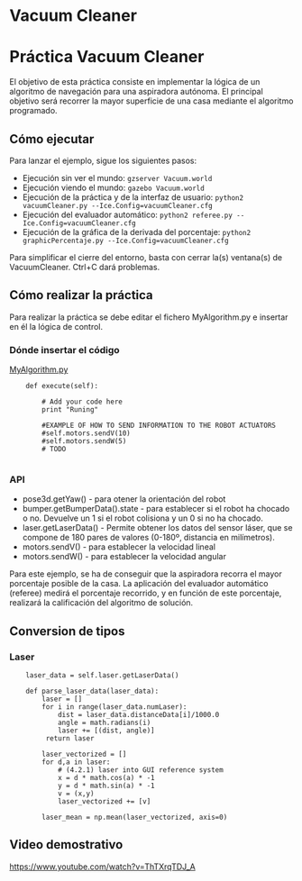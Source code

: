 # Vacuum Cleaner

# Práctica Vacuum Cleaner

El objetivo de esta práctica consiste en implementar la lógica de un algoritmo de navegación para una aspiradora autónoma. El principal objetivo será recorrer la mayor superficie de una casa mediante el algoritmo programado.


## Cómo ejecutar
Para lanzar el ejemplo, sigue los siguientes pasos:
* Ejecución sin ver el mundo: `gzserver Vacuum.world`
* Ejecución viendo el mundo: `gazebo Vacuum.world`
* Ejecución de la práctica y de la interfaz de usuario: `python2 vacuumCleaner.py --Ice.Config=vacuumCleaner.cfg`
* Ejecución del evaluador automático: `python2 referee.py --Ice.Config=vacuumCleaner.cfg`
* Ejecución de la gráfica de la derivada del porcentaje: `python2 graphicPercentaje.py --Ice.Config=vacuumCleaner.cfg`

Para simplificar el cierre del entorno, basta con cerrar la(s) ventana(s) de VacuumCleaner. Ctrl+C dará problemas.

## Cómo realizar la práctica
Para realizar la práctica se debe editar el fichero MyAlgorithm.py e insertar en él la lógica de control.

### Dónde insertar el código
[MyAlgorithm.py](MyAlgorithm.py#L74)
```
    def execute(self):

        # Add your code here
        print "Runing"

        #EXAMPLE OF HOW TO SEND INFORMATION TO THE ROBOT ACTUATORS
        #self.motors.sendV(10)
        #self.motors.sendW(5)
        # TODO
        
```


### API
* pose3d.getYaw() - para otener la orientación del robot
* bumper.getBumperData().state - para establecer si el robot ha chocado o no. Devuelve un 1 si el robot colisiona y un 0 si no ha chocado.
* laser.getLaserData() - Permite obtener los datos del sensor láser, que se compone de 180 pares de valores (0-180º, distancia en milímetros). 
* motors.sendV() - para establecer la velocidad lineal
* motors.sendW() - para establecer la velocidad angular

Para este ejemplo, se ha de conseguir que la aspiradora recorra el mayor porcentaje posible de la casa. La aplicación del evaluador automático (referee) medirá el porcentaje recorrido, y en función de este porcentaje, realizará la calificación del algoritmo de solución.

## Conversion de tipos
### Laser
```
    laser_data = self.laser.getLaserData()

    def parse_laser_data(laser_data):
        laser = []
        for i in range(laser_data.numLaser):
            dist = laser_data.distanceData[i]/1000.0
            angle = math.radians(i)
            laser += [(dist, angle)]
         return laser
```

```
        laser_vectorized = []
        for d,a in laser:
            # (4.2.1) laser into GUI reference system
            x = d * math.cos(a) * -1
            y = d * math.sin(a) * -1
            v = (x,y)
            laser_vectorized += [v]

        laser_mean = np.mean(laser_vectorized, axis=0)
```

## Video demostrativo
https://www.youtube.com/watch?v=ThTXrqTDJ_A

